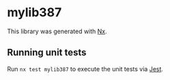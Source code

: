 # mylib387

This library was generated with [Nx](https://nx.dev).

## Running unit tests

Run `nx test mylib387` to execute the unit tests via [Jest](https://jestjs.io).
